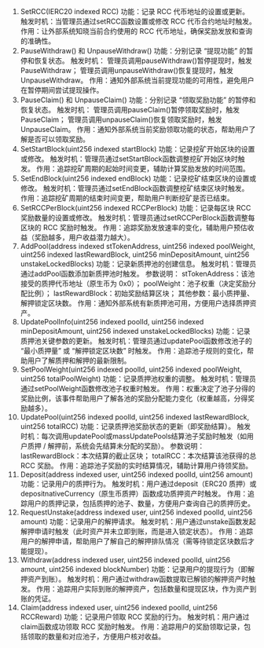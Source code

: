 1. SetRCC(IERC20 indexed RCC)
   功能：记录 RCC 代币地址的设置或更新。
   触发时机：当管理员通过setRCC函数设置或修改 RCC 代币合约地址时触发。
   作用：让外部系统知晓当前合约使用的 RCC 代币地址，确保奖励发放和查询的准确性。
2. PauseWithdraw() 和 UnpauseWithdraw()
   功能：分别记录 “提现功能” 的暂停和恢复状态。
   触发时机：
   管理员调用pauseWithdraw()暂停提现时，触发PauseWithdraw；
   管理员调用unpauseWithdraw()恢复提现时，触发UnpauseWithdraw。
   作用：通知外部系统当前提现功能的可用性，避免用户在暂停期间尝试提现操作。
3. PauseClaim() 和 UnpauseClaim()
   功能：分别记录 “领取奖励功能” 的暂停和恢复状态。
   触发时机：
   管理员调用pauseClaim()暂停领取奖励时，触发PauseClaim；
   管理员调用unpauseClaim()恢复领取奖励时，触发UnpauseClaim。
   作用：通知外部系统当前奖励领取功能的状态，帮助用户了解是否可以领取奖励。
4. SetStartBlock(uint256 indexed startBlock)
   功能：记录挖矿开始区块的设置或修改。
   触发时机：管理员通过setStartBlock函数调整挖矿开始区块时触发。
   作用：追踪挖矿周期的起始时间变更，辅助计算奖励发放的时间范围。
5. SetEndBlock(uint256 indexed endBlock)
   功能：记录挖矿结束区块的设置或修改。
   触发时机：管理员通过setEndBlock函数调整挖矿结束区块时触发。
   作用：追踪挖矿周期的结束时间变更，帮助用户判断挖矿是否已结束。
6. SetRCCPerBlock(uint256 indexed RCCPerBlock)
   功能：记录每区块 RCC 奖励数量的设置或修改。
   触发时机：管理员通过setRCCPerBlock函数调整每区块的 RCC 奖励时触发。
   作用：追踪奖励发放速率的变化，辅助用户预估收益（奖励越多，用户收益潜力越大）。
7. AddPool(address indexed stTokenAddress, uint256 indexed poolWeight, uint256 indexed lastRewardBlock, uint256 minDepositAmount, uint256 unstakeLockedBlocks)
   功能：记录新质押池的创建信息。
   触发时机：管理员通过addPool函数添加新质押池时触发。
   参数说明：
   stTokenAddress：该池接受的质押代币地址（原生币为 0x0）；
   poolWeight：池子权重（决定奖励分配比例）；
   lastRewardBlock：初始奖励结算区块；
   其他参数：最小质押量、解押锁定区块数。
   作用：通知外部系统有新质押池可用，方便用户选择质押资产。
8. UpdatePoolInfo(uint256 indexed poolId, uint256 indexed minDepositAmount, uint256 indexed unstakeLockedBlocks)
   功能：记录质押池关键参数的更新。
   触发时机：管理员通过updatePool函数修改池子的 “最小质押量” 或 “解押锁定区块数” 时触发。
   作用：追踪池子规则的变化，帮助用户了解质押和解押的最新限制。
9. SetPoolWeight(uint256 indexed poolId, uint256 indexed poolWeight, uint256 totalPoolWeight)
   功能：记录质押池权重的调整。
   触发时机：管理员通过setPoolWeight函数修改池子权重时触发。
   作用：权重决定了池子分得的奖励比例，该事件帮助用户了解各池的奖励分配能力变化（权重越高，分得奖励越多）。
10. UpdatePool(uint256 indexed poolId, uint256 indexed lastRewardBlock, uint256 totalRCC)
    功能：记录质押池奖励状态的更新（即奖励结算）。
    触发时机：每次调用updatePool或massUpdatePools结算池子奖励时触发（如用户质押 / 解押前，系统会先结算未分配的奖励）。
    参数说明：
    lastRewardBlock：本次结算的截止区块；
    totalRCC：本次结算该池获得的总 RCC 奖励。
    作用：追踪池子奖励的实时结算情况，辅助计算用户待领奖励。
11. Deposit(address indexed user, uint256 indexed poolId, uint256 amount)
    功能：记录用户的质押行为。
    触发时机：用户通过deposit（ERC20 质押）或depositnativeCurrency（原生币质押）函数成功质押资产时触发。
    作用：追踪用户的质押记录，包括质押的池子、数量，方便用户查询自己的质押历史。
12. RequestUnstake(address indexed user, uint256 indexed poolId, uint256 amount)
    功能：记录用户的解押请求。
    触发时机：用户通过unstake函数发起解押申请时触发（此时资产并未立即到账，而是进入锁定状态）。
    作用：追踪用户的解押申请，帮助用户了解自己的解押排队情况（需等待锁定区块数后才能提现）。
13. Withdraw(address indexed user, uint256 indexed poolId, uint256 amount, uint256 indexed blockNumber)
    功能：记录用户的提现行为（即解押资产到账）。
    触发时机：用户通过withdraw函数提取已解锁的解押资产时触发。
    作用：追踪用户实际到账的解押资产，包括数量和提现区块，作为资产到账的凭证。
14. Claim(address indexed user, uint256 indexed poolId, uint256 RCCReward)
    功能：记录用户领取 RCC 奖励的行为。
    触发时机：用户通过claim函数成功领取 RCC 奖励时触发。
    作用：追踪用户的奖励领取记录，包括领取的数量和对应池子，方便用户核对收益。